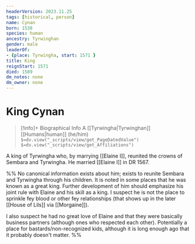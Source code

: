 ```yaml
---
headerVersion: 2023.11.25
tags: [historical, person]
name: Cynan
born: 1538
species: human
ancestry: Tyrwinghan
gender: male
leaderOf:
- {place: Tyrwingha, start: 1571 }
title: King
reignStart: 1571
died: 1589
dm_notes: none
dm_owner: none
---
```

# King Cynan
>[!info]+ Biographical Info
> A [[Tyrwingha|Tyrwinghan]] [[Humans|human]] (he/him)
> `$=dv.view("_scripts/view/get_PageDatedValue")`
> `$=dv.view("_scripts/view/get_Affiliations")`

A king of Tyrwingha who, by marrying [[Elaine I]], reunited the crowns of Sembara and Tyrwingha. He married [[Elaine I]] in DR 1567. 

%% 
No canonical information exists about him; exists to reunite Sembara and Tyrwingha through his children. It is noted in some places that he was known as a great king.
Further development of him should emphasize his joint rule with Elaine and his skill as a king. I suspect he is not the place to sprinkle fey blood or other fey relationships (that shows up in the later [[House of Lils]] via [[Morgaine]]). 

I also suspect he had no great love of Elaine and that they were basically business partners (although ones who respected each other). Potentially a place for bastards/non-recognized kids, although it is long enough ago that it probably doesn't matter. 
%%